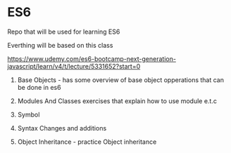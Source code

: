# ES6
Repo that will be used for learning ES6

Everthing will be based on this class

https://www.udemy.com/es6-bootcamp-next-generation-javascript/learn/v4/t/lecture/5331652?start=0


1. Base Objects - has some overview of base object opperations that can be done in es6

2. Modules And Classes exercises that explain how to use module e.t.c

3. Symbol

4.  Syntax Changes and additions

5. Object Inheritance - practice Object inheritance
